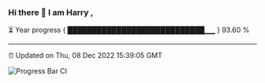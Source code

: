 ### Hi there 👋 I am Harry , 

⏳ Year progress { ████████████████████████████▁▁ } 93.60 %

---

⏰ Updated on Thu, 08 Dec 2022 15:39:05 GMT

![Progress Bar CI](https://github.com/duykhang68/duykhang68/workflows/Progress%20Bar%20CI/badge.svg)
